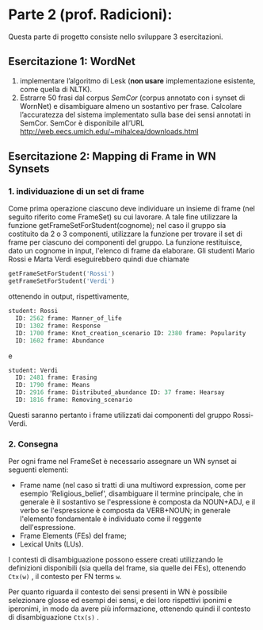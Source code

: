 # Parte 2 (prof. Radicioni):
Questa parte di progetto consiste nello sviluppare 3 esercitazioni.

## Esercitazione 1: WordNet 

1. implementare l’algoritmo di Lesk (**non usare** implementazione esistente, come quella di NLTK).
2. Estrarre 50 frasi dal corpus _SemCor_ (corpus annotato con i synset di WornNet) e disambiguare
 almeno un sostantivo per frase. Calcolare l’accuratezza del sistema implementato sulla base dei 
 sensi annotati in SemCor. SemCor è disponibile all’URL http://web.eecs.umich.edu/~mihalcea/downloads.html

## Esercitazione 2: Mapping di Frame in WN Synsets
### 1. individuazione di un set di frame
Come prima operazione ciascuno deve individuare un insieme di frame (nel seguito riferito come FrameSet) su cui lavorare.
A tale fine utilizzare la funzione getFrameSetForStudent(cognome); nel caso il gruppo sia costituito da 2 o 3 
componenti, utilizzare la funzione per trovare il set di frame per ciascuno dei componenti del gruppo. La funzione 
restituisce, dato un cognome in input, l'elenco di frame da elaborare. Gli studenti Mario Rossi e Marta Verdi 
eseguirebbero quindi due chiamate

```python
getFrameSetForStudent('Rossi')
getFrameSetForStudent('Verdi')
```

ottenendo in output, rispettivamente,

```python
student: Rossi
  ID: 2562 frame: Manner_of_life
  ID: 1302 frame: Response
  ID: 1700 frame: Knot_creation_scenario ID: 2380 frame: Popularity
  ID: 1602 frame: Abundance
```

e

```python
student: Verdi
  ID: 2481 frame: Erasing
  ID: 1790 frame: Means
  ID: 2916 frame: Distributed_abundance ID: 37 frame: Hearsay
  ID: 1816 frame: Removing_scenario
```

Questi saranno pertanto i frame utilizzati dai componenti del gruppo Rossi-Verdi.

### 2. Consegna
Per ogni frame nel FrameSet è necessario assegnare un WN synset ai seguenti elementi:
- Frame name (nel caso si tratti di una multiword expression, come per esempio 'Religious_belief', disambiguare il 
termine principale, che in generale è il sostantivo se l'espressione è composta da NOUN+ADJ, e il verbo se 
l'espressione è composta da VERB+NOUN; in generale l'elemento fondamentale è individuato come il reggente dell'espressione.
- Frame Elements (FEs) del frame;
- Lexical Units (LUs).

I contesti di disambiguazione possono essere creati utilizzando le definizioni disponibili (sia quella del frame, sia 
quelle dei FEs), ottenendo ```Ctx(w)``` , il contesto per FN terms ```w```.

Per quanto riguarda il contesto dei sensi presenti in WN è possibile selezionare glosse ed esempi dei sensi, e dei loro
rispettivi iponimi e iperonimi, in modo da avere più informazione, ottenendo quindi il contesto di disambiguazione 
```Ctx(s)``` .